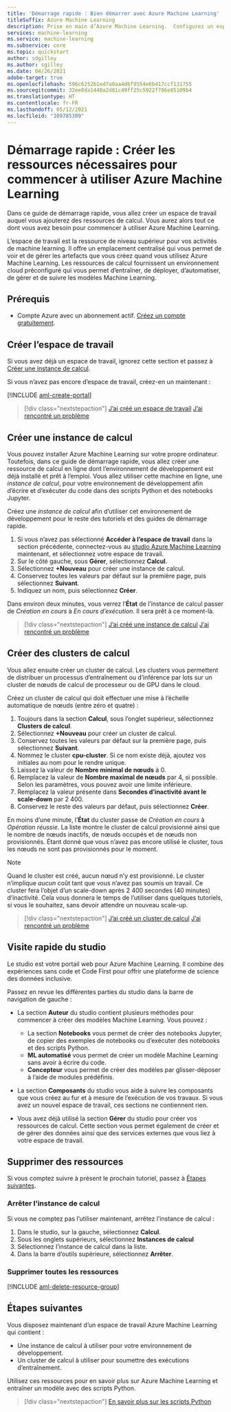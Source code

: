 ```yaml
---
title: 'Démarrage rapide : Bien démarrer avec Azure Machine Learning'
titleSuffix: Azure Machine Learning
description: Prise en main d’Azure Machine Learning.  Configurez un espace de travail et ajoutez des ressources de calcul pour créer votre environnement de développement.
services: machine-learning
ms.service: machine-learning
ms.subservice: core
ms.topic: quickstart
author: sdgilley
ms.author: sgilley
ms.date: 04/26/2021
adobe-target: true
ms.openlocfilehash: 596c6252b1ed7a0aa4d6f9554e6b417ccf131755
ms.sourcegitcommit: 32ee8da1440a2d81c49ff25c5922f786e85109b4
ms.translationtype: HT
ms.contentlocale: fr-FR
ms.lasthandoff: 05/12/2021
ms.locfileid: "109785309"
---
```

# <a name="quickstart-create-resources-youll-need-to-get-started-with-azure-machine-learning"></a>Démarrage rapide : Créer les ressources nécessaires pour commencer à utiliser Azure Machine Learning

Dans ce guide de démarrage rapide, vous allez créer un espace de travail auquel vous ajouterez des ressources de calcul. Vous aurez alors tout ce dont vous avez besoin pour commencer à utiliser Azure Machine Learning.  

L’espace de travail est la ressource de niveau supérieur pour vos activités de machine learning. Il offre un emplacement centralisé qui vous permet de voir et de gérer les artefacts que vous créez quand vous utilisez Azure Machine Learning. Les ressources de calcul fournissent un environnement cloud préconfiguré qui vous permet d’entraîner, de déployer, d’automatiser, de gérer et de suivre les modèles Machine Learning.


## <a name="prerequisites"></a>Prérequis

- Compte Azure avec un abonnement actif. [Créez un compte gratuitement](https://azure.microsoft.com/free/?WT.mc_id=A261C142F).

## <a name="create-the-workspace"></a>Créer l’espace de travail

Si vous avez déjà un espace de travail, ignorez cette section et passez à [Créer une instance de calcul](#instance).

Si vous n’avez pas encore d’espace de travail, créez-en un maintenant :

[!INCLUDE [aml-create-portal](../../includes/aml-create-in-portal.md)]

> [!div class="nextstepaction"]
> [J’ai créé un espace de travail](?success=create-workspace#instance) [J’ai rencontré un problème](https://www.research.net/r/7C8Z3DN?issue=create-workspace)


## <a name="create-compute-instance"></a><a name="instance"></a> Créer une instance de calcul

Vous pouvez installer Azure Machine Learning sur votre propre ordinateur.  Toutefois, dans ce guide de démarrage rapide, vous allez créer une ressource de calcul en ligne dont l’environnement de développement est déjà installé et prêt à l’emploi.  Vous allez utiliser cette machine en ligne, une *instance de calcul*, pour votre environnement de développement afin d’écrire et d’exécuter du code dans des scripts Python et des notebooks Jupyter.

Créez une *instance de calcul* afin d’utiliser cet environnement de développement pour le reste des tutoriels et des guides de démarrage rapide.

1. Si vous n’avez pas sélectionné **Accéder à l’espace de travail** dans la section précédente, connectez-vous au [studio Azure Machine Learning](https://ml.azure.com) maintenant, et sélectionnez votre espace de travail.
1. Sur le côté gauche, sous **Gérer**, sélectionnez **Calcul**.
1. Sélectionnez **+Nouveau** pour créer une instance de calcul.
1. Conservez toutes les valeurs par défaut sur la première page, puis sélectionnez **Suivant**.
1. Indiquez un nom, puis sélectionnez **Créer**.
 
Dans environ deux minutes, vous verrez l’**État** de l’instance de calcul passer de *Création en cours* à *En cours d’exécution*.  Il sera prêt à ce moment-là.  

> [!div class="nextstepaction"]
> [J’ai créé une instance de calcul](?success=create-instance#cluster) [J’ai rencontré un problème](https://www.research.net/r/7C8Z3DN?issue=create-instance)

## <a name="create-compute-clusters"></a><a name="cluster"></a> Créer des clusters de calcul

Vous allez ensuite créer un cluster de calcul.  Les clusters vous permettent de distribuer un processus d’entraînement ou d’inférence par lots sur un cluster de nœuds de calcul de processeur ou de GPU dans le cloud.

Créez un cluster de calcul qui doit effectuer une mise à l’échelle automatique de nœuds (entre zéro et quatre) :

1. Toujours dans la section **Calcul**, sous l’onglet supérieur, sélectionnez **Clusters de calcul**.
1. Sélectionnez **+Nouveau** pour créer un cluster de calcul.
1. Conservez toutes les valeurs par défaut sur la première page, puis sélectionnez **Suivant**.
1. Nommez le cluster **cpu-cluster**.  Si ce nom existe déjà, ajoutez vos initiales au nom pour le rendre unique.
1. Laissez la valeur de **Nombre minimal de nœuds** à 0.
1. Remplacez la valeur de **Nombre maximal de nœuds** par 4, si possible.  Selon les paramètres, vous pouvez avoir une limite inférieure.
1. Remplacez la valeur présente dans **Secondes d’inactivité avant le scale-down** par 2 400.
1. Conservez le reste des valeurs par défaut, puis sélectionnez **Créer**.

En moins d’une minute, l’**État** du cluster passe de *Création en cours* à *Opération réussie*.  La liste montre le cluster de calcul provisionné ainsi que le nombre de nœuds inactifs, de nœuds occupés et de nœuds non provisionnés.  Étant donné que vous n’avez pas encore utilisé le cluster, tous les nœuds ne sont pas provisionnés pour le moment. 

> [!NOTE]
> Quand le cluster est créé, aucun nœud n’y est provisionné. Le cluster n’implique *aucun* coût tant que vous n’avez pas soumis un travail. Ce cluster fera l’objet d’un scale-down après 2 400 secondes (40 minutes) d’inactivité.  Cela vous donnera le temps de l’utiliser dans quelques tutoriels, si vous le souhaitez, sans devoir attendre un nouveau scale-up.

> [!div class="nextstepaction"]
> [J’ai créé un cluster de calcul](?success=create-compute-cluster#clean-up) [J’ai rencontré un problème](https://www.research.net/r/7C8Z3DN?issue=create-compute-cluster)

## <a name="quick-tour-of-the-studio"></a><a name="studio"></a> Visite rapide du studio

Le studio est votre portail web pour Azure Machine Learning. Il combine des expériences sans code et Code First pour offrir une plateforme de science des données inclusive.

Passez en revue les différentes parties du studio dans la barre de navigation de gauche :

* La section **Auteur** du studio contient plusieurs méthodes pour commencer à créer des modèles Machine Learning.  Vous pouvez :

    * La section **Notebooks** vous permet de créer des notebooks Jupyter, de copier des exemples de notebooks ou d’exécuter des notebooks et des scripts Python.
    * **ML automatisé** vous permet de créer un modèle Machine Learning sans avoir à écrire du code.
    * **Concepteur** vous permet de créer des modèles par glisser-déposer à l’aide de modules prédéfinis.

* La section **Composants** du studio vous aide à suivre les composants que vous créez au fur et à mesure de l’exécution de vos travaux.  Si vous avez un nouvel espace de travail, ces sections ne contiennent rien.

* Vous avez déjà utilisé la section **Gérer** du studio pour créer vos ressources de calcul.  Cette section vous permet également de créer et de gérer des données ainsi que des services externes que vous liez à votre espace de travail.  

## <a name="clean-up-resources"></a><a name="clean-up"></a>Supprimer des ressources

Si vous comptez suivre à présent le prochain tutoriel, passez à [Étapes suivantes](#next-steps).

### <a name="stop-compute-instance"></a>Arrêter l’instance de calcul

Si vous ne comptez pas l’utiliser maintenant, arrêtez l’instance de calcul :

1. Dans le studio, sur la gauche, sélectionnez **Calcul**.
1. Sous les onglets supérieurs, sélectionnez **Instances de calcul**
1. Sélectionnez l’instance de calcul dans la liste.
1. Dans la barre d’outils supérieure, sélectionnez **Arrêter**.

### <a name="delete-all-resources"></a>Supprimer toutes les ressources

[!INCLUDE [aml-delete-resource-group](../../includes/aml-delete-resource-group.md)]

## <a name="next-steps"></a>Étapes suivantes

Vous disposez maintenant d’un espace de travail Azure Machine Learning qui contient :

- Une instance de calcul à utiliser pour votre environnement de développement.
- Un cluster de calcul à utiliser pour soumettre des exécutions d’entraînement.

Utilisez ces ressources pour en savoir plus sur Azure Machine Learning et entraîner un modèle avec des scripts Python.

> [!div class="nextstepaction"]
> [En savoir plus sur les scripts Python](tutorial-1st-experiment-hello-world.md)
>
